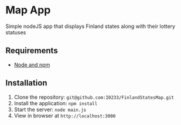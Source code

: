 # Map App
Simple nodeJS app that displays Finland states along with their lottery statuses

## Requirements
- [Node and npm](http://nodejs.org)

## Installation
1. Clone the repository: `git@github.com:I0233/FinlandStatesMap.git`
2. Install the application: `npm install`
3. Start the server: `node main.js`
4. View in browser at `http://localhost:3000`

